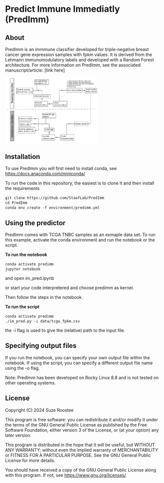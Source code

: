  # **Pred**ict **I**mmune I**mm**ediatly (PredImm)

## About

PredImm is an immmune classifier developed for triple-negative breast cancer gene expression samples with fpkm values. 
It is derived from the Lehmann immunomodulatory labels and developed with a Random Forest architecture. 
For more information on PredImm, see the associated manuscript/article: [link here]

<img src='./predimm_development.png' alt='TMArQ pipeline' width=60%>

 ## Installation

To use PredImm you will first need to install conda, see https://docs.anaconda.com/miniconda/

To run the code in this repository, the easiest is to clone it and then install the requirements

```
git clone https://github.com/StaafLab/PredImm
cd PredImm
conda env create -f environment/predimm.yml
```

## Using the predictor

PredImm comes with TCGA TNBC samples as an exmaple data set. To run this example, activate the conda environment and run the notebook or the script.

**To run the notebook**
```
conda activate predimm
jupyter notebook
```
and open im_pred.ipynb

or start your code interpretered and choose predimm as kernel. 

Then follow the steps in the notebook.

**To run the script**

```
conda activate predimm
./im_pred.py -i data/tcga_fpkm.csv
```
the -i flag is used to give the (relative) path to the input file.

## Specifying output files

If you run the notebook, you can specify your own output file within the notebook. 
If using the script, you can specify a different output file name using the -o flag. 


Note: PredImm has been developed on Rocky Linux 8.8 and is not tested on other operating systems.

## License

Copyright (C) 2024 Suze Roostee

This program is free software: you can redistribute it and/or modify it under the terms of the GNU General Public License as published by the Free Software Foundation, either version 3 of the License, or (at your option) any later version.

This program is distributed in the hope that it will be useful, but WITHOUT ANY WARRANTY; without even the implied warranty of MERCHANTABILITY or FITNESS FOR A PARTICULAR PURPOSE. See the GNU General Public License for more details.

You should have received a copy of the GNU General Public License along with this program. If not, see https://www.gnu.org/licenses/.


